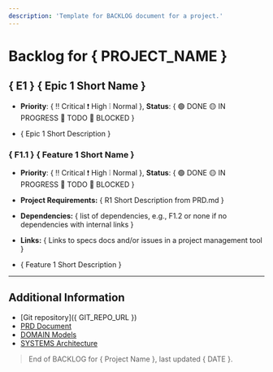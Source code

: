 ```yaml
---
description: 'Template for BACKLOG document for a project.'
---
```


# Backlog for { PROJECT_NAME }

<!-- 
Legend:
- Priority: ‼️ Critical ❗ High  ❕ Normal 
- Status: 🟢 DONE 🟡 IN PROGRESS 🔵 TODO 🔴 BLOCKED 
-->

<!-- 
  Write between 1 and 9 (ideally 3 to 5) epics that represent the main areas of work.
  Use the format E1, E2, etc. to name each epic.
-->

<!-- 
After complete, write a table for the epics with their priority and status 
Write the table before the list, just at the beginning of the document.
Add internal links to the epics, 
Example:
| Epic                                      | Priority   | Status |
| ----------------------------------------- | ---------- | ------ |
| [E1](#e1-user-management--authentication) | ‼️ Critical | 🔵 TODO |
-->

## { E1 } { Epic 1 Short Name }
- **Priority**: { ‼️ Critical ❗ High  ❕ Normal  }, **Status**: { 🟢 DONE 🟡 IN PROGRESS 🔵 TODO 🔴 BLOCKED  }

- { Epic 1 Short Description }

<!-- 
  Write between 1 and 9 (ideally 3 to 5) features that belong to the epic.
  Use the format F1.1, F1.2, etc. to name each feature.
--> 

### { F1.1 } { Feature 1 Short Name }
- **Priority**: { ‼️ Critical ❗ High  ❕ Normal }, **Status**: { 🟢 DONE 🟡 IN PROGRESS 🔵 TODO 🔴 BLOCKED  }
- **Project Requirements:** { R1 Short Description from PRD.md }
- **Dependencies:** { list of dependencies, e.g., F1.2 or none if no dependencies with internal links }
- **Links:** { Links to specs docs and/or issues in a project management tool }

- { Feature 1 Short Description }
---

## Additional Information

<!-- Add any additional information that is relevant to the domain -->

- [Git repository]({ GIT_REPO_URL })
- [PRD Document](./PRD.md)
- [DOMAIN Models](./DOMAIN.md)
- [SYSTEMS Architecture](./SYSTEMS.md)

> End of BACKLOG for { Project Name }, last updated { DATE }.
